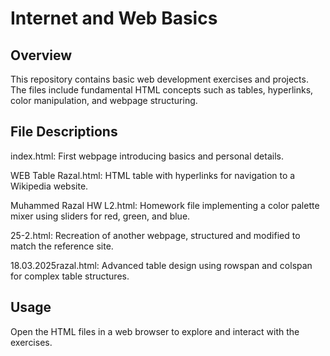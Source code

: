 # **Internet and Web Basics**

## **Overview**

This repository contains basic web development exercises and projects. The files include fundamental HTML concepts such as tables, hyperlinks, color manipulation, and webpage structuring.

## **File Descriptions**

index.html: First webpage introducing basics and personal details.

WEB Table Razal.html: HTML table with hyperlinks for navigation to a Wikipedia website.

Muhammed Razal HW L2.html: Homework file implementing a color palette mixer using sliders for red, green, and blue.

25-2.html: Recreation of another webpage, structured and modified to match the reference site.

18.03.2025razal.html: Advanced table design using rowspan and colspan for complex table structures.

## **Usage**

Open the HTML files in a web browser to explore and interact with the exercises.
